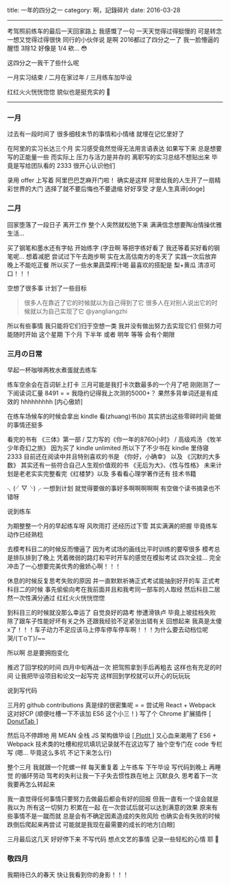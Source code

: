 title: 一年的四分之一
category: 啊，記錄碎片
date: 2016-03-28

---

考驾照前练车的最后一天回家路上 我感慨了一句 
一天天觉得过得挺慢的 可是转念一想又觉得过得很快
同行的小伙伴说 是啊 2016都过了四分之一了
我一脸懵逼的醒悟 3除12 好像是 1/4 欸... 😳

<!--more-->

这四分之一我干了些什么呢

一月实习结束 / 二月在家过年 / 三月练车加毕设 

红红火火恍恍惚惚 貌似也是挺充实的 🙈


---

### 一月

过去有一段时间了 很多细枝末节的事情和小情绪 就埋在记忆里好了

在阿里的实习长达三个月 实习感受竟然觉得无法用言语表达
如果写下来 总是想要写的正能量一些 
而实际上 压力与活力是并存的
离职写的实习总结不想贴出来 毕竟是写给团队看的 2333 很开心认识他们 

录用 offer 上写着 阿里巴巴芝麻开门啦！
确实是这样 阿里给我的人生开了一扇精彩世界的大门
选择了就不要后悔也不要退缩 好好享受 才是人生真谛[doge]

### 二月

回家堕落了一段日子 离开工作 整个人突然就松弛下来 
满满信念想要陶冶情操优雅生活...

买了钢笔和墨水还有字帖 开始练字 (字丑啊 等把字练好看了 我还等着买好看的钢笔呢...
想着减肥 尝试过下午去跑步啊 实在太高估南方的冬天了 实践一次后放弃
晚上不能吃正餐 所以买了一些水果蔬菜榨汁喝 最喜欢的搭配是 梨+黄瓜 清凉可口！！！

空想了很多事 计划了一些目标

> 很多人在靠近了它的时候就以为自己得到了它
> 很多人在对别人说出它的时候就以为自己实现了它
> @yangliangzhi

所以有些事情 我只能将它们归于空想一类 我并没有做出努力去实现它们
但努力可能随时开始 这个星期 下个月 下半年 或者 明年 等等 会有个期限

### 三月の日常

早起一杯咖啡两枚水煮蛋就去练车

练车空余会在百词斩上打卡 三月可能是我打卡次数最多的一个月了吧 
刚刚测了一下阅读词汇量 8491 = = 我隐约记得我上次测的5000+？
果然多背单词还是有成效的 hhhhhhhhh [内心傲娇]

在练车场候车的时候会拿出 kindle 看(zhuang)书(bi)
其实挤出这些零碎时间 能做的事情还挺多

看完的书有 《三体》第一部 / 艾力写的《你一年的8760小时》 / 高级鸡汤 《牧羊少年奇幻之旅》
因为买了 kindle unlimited 所以下了不少书在 kindle 里侍寝 2333
目前还在阅读中并且特别喜欢的书是 《你好，小确幸》 以及 《沉默的大多数》
其实还有一些符合自己人生观价值观的书 《无后为大》、《性与性格》
未来计划是老老实实完整看完《红楼梦》以及 多看看心理学著作还有 技术书籍

╮(╯▽╰)╭ 一想到计划 就觉得要做的事好多啊啊啊啊啊 有空做个读书摘录也不错呀

说到练车 

为期整整一个月的早起练车呀 风吹雨打 还经历过下雪
其实满满的把握 毕竟练车动作已经熟稔

去模考科目二的时候反而懵逼了 因为考试场的画线比平时训练的要窄很多
模考总是排队排到了晚上 凭着微弱的路灯和平时开车的感觉在模拟考试
四次全挂... 完全冲击了一心想要完美优秀的傲娇心啊！！！

休息的时候反复思考失败的原因 并一直默默祈祷正式考试能抽到好开的车
正式考科目二的时候 事先偷偷向考在我前面并且和我考同一部车的人取经
然后科目二居然一次性满分通过 红红火火恍恍惚惚

到科目三的时候就没那么幸运了 自觉良好的路考 惨遭滑铁卢
毕竟上坡挂档失败 除了跟车子性能好坏有关之外 还跟我经验不足紧张出错有关
回想起来 我真是太傻x了！！！车子动力不足应该马上停车停车停车啊！！！为什么要去动档位呢 
哭/(ㄒoㄒ)/~~

所以啊 总是要拥抱变化

推迟了回学校的时间 四月中旬再战一次 把驾照拿到手后再粗去
这样也有充足的时间 让我把毕设项目和论文一起写完 这样回到学校就可以开心的玩玩玩

说到写代码

三月的 github contributions 真是绿的很密集呢 = = 
尝试用 React + Webpack 这对好CP (顺便吐槽一下不该加 ES6 这个小三！) 
写了个 Chrome 扩展插件 [[ DonutTab ]](https://chrome.google.com/webstore/detail/donuttab/dhidagleggfbfandlmbbifflkolokomg)

然后马不停蹄地 用 MEAN 全栈 JS 架构做毕设 [[ PlotIt ]](https://github.com/zchen9/PlotIt)
又心血来潮用了 ES6 + Webpack 
技术类的吐槽和挖坑填坑记录就不在这边写了
抽个空专门在 code 专栏写 (嗯... 毕竟这么多坑 不记下来怎么行)


整个三月 我就跟一个陀螺一样 
每天重复着 上午练车 下午毕设 写代码到晚上 再睡觉 的循环劳动
驾考的失利让我一下子失去惯性跌在地上 沉默良久 思考着下一次我要再怎么转起来

我一直觉得任何事情只要努力去做最后都会有好的回报
但我一直有一个误会就是 我以为 所有这一切努力 积累在一起 在一次尝试后就可以达到满意的效果
原来有些事情不是一蹴而就 总是会有不确定因素造成的失败风险 也确实会有失败的时候
跌倒后爬起来再尝试 可能就是我现在最需要的成长的地方[白眼]

三月最后这几天 好好停下来 不写代码 
想点文艺的事情 记录一些轻松的心情 耶 🙋

### 敬四月

我期待已久的春天 快让我看到你的身影！！！
